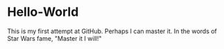 # Hello-World
This is my first attempt at GitHub.  Perhaps I can master it.  In the words of Star Wars fame, "Master it I will!"
